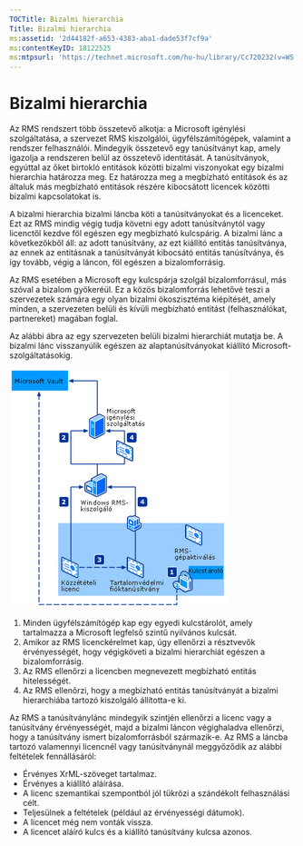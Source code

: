 ```yaml
---
TOCTitle: Bizalmi hierarchia
Title: Bizalmi hierarchia
ms:assetid: '2d44182f-a653-4383-aba1-dade53f7cf9a'
ms:contentKeyID: 18122525
ms:mtpsurl: 'https://technet.microsoft.com/hu-hu/library/Cc720232(v=WS.10)'
---
```


Bizalmi hierarchia
==================

Az RMS rendszert több összetevő alkotja: a Microsoft igénylési szolgáltatása, a szervezet RMS kiszolgálói, ügyfélszámítógépek, valamint a rendszer felhasználói. Mindegyik összetevő egy tanúsítványt kap, amely igazolja a rendszeren belül az összetevő identitását. A tanúsítványok, egyúttal az őket birtokló entitások közötti bizalmi viszonyokat egy bizalmi hierarchia határozza meg. Ez határozza meg a megbízható entitások és az általuk más megbízható entitások részére kibocsátott licencek közötti bizalmi kapcsolatokat is.

A bizalmi hierarchia bizalmi láncba köti a tanúsítványokat és a licenceket. Ezt az RMS mindig végig tudja követni egy adott tanúsítványtól vagy licenctől kezdve föl egészen egy megbízható kulcspárig. A bizalmi lánc a következőkből áll: az adott tanúsítvány, az ezt kiállító entitás tanúsítványa, az ennek az entitásnak a tanúsítványát kibocsátó entitás tanúsítványa, és így tovább, végig a láncon, föl egészen a bizalomforrásig.

Az RMS esetében a Microsoft egy kulcspárja szolgál bizalomforrásul, más szóval a bizalom gyökeréül. Ez a közös bizalomforrás lehetővé teszi a szervezetek számára egy olyan bizalmi ökoszisztéma kiépítését, amely minden, a szervezeten belüli és kívüli megbízható entitást (felhasználókat, partnereket) magában foglal.

Az alábbi ábra az egy szervezeten belüli bizalmi hierarchiát mutatja be. A bizalmi lánc visszanyúlik egészen az alaptanúsítványokat kiállító Microsoft-szolgáltatásokig.

![](/security-updates/images/Cc720232.6c169175-94fb-4ec0-93bc-12748aae3ac4(WS.10).gif "Bizalmi hierarchia")
1.  Minden ügyfélszámítógép kap egy egyedi kulcstárolót, amely tartalmazza a Microsoft legfelső szintű nyilvános kulcsát.
2.  Amikor az RMS licenckérelmet kap, úgy ellenőrzi a résztvevők érvényességét, hogy végigköveti a bizalmi hierarchiát egészen a bizalomforrásig.
3.  Az RMS ellenőrzi a licencben megnevezett megbízható entitás hitelességét.
4.  Az RMS ellenőrzi, hogy a megbízható entitás tanúsítványát a bizalmi hierarchiába tartozó kiszolgáló állította-e ki.

Az RMS a tanúsítványlánc mindegyik szintjén ellenőrzi a licenc vagy a tanúsítvány érvényességét, majd a bizalmi láncon végighaladva ellenőrzi, hogy a tanúsítvány ismert bizalomforrásból származik-e. Az RMS a láncba tartozó valamennyi licencnél vagy tanúsítványnál meggyőződik az alábbi feltételek fennállásáról:

-   Érvényes XrML-szöveget tartalmaz.
-   Érvényes a kiállító aláírása.
-   A licenc szemantikai szempontból jól tükrözi a szándékolt felhasználási célt.
-   Teljesülnek a feltételek (például az érvényességi dátumok).
-   A licencet még nem vonták vissza.
-   A licencet aláíró kulcs és a kiállító tanúsítvány kulcsa azonos.

